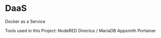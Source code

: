 # DaaS
Docker as a Service

Tools used in this Project:
NodeRED
Directus / MariaDB
Appsmith
Portainer
